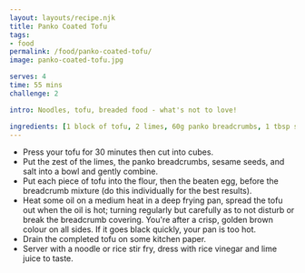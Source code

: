 ```yaml
---
layout: layouts/recipe.njk
title: Panko Coated Tofu
tags:
- food
permalink: /food/panko-coated-tofu/
image: panko-coated-tofu.jpg

serves: 4
time: 55 mins
challenge: 2

intro: Noodles, tofu, breaded food - what's not to love!⁣

ingredients: [1 block of tofu, 2 limes, 60g panko breadcrumbs, 1 tbsp sesame seeds, ½ tsp salt, 35g flour, 1 egg ]
---
```

- Press your tofu for 30 minutes then cut into cubes.⁣
- Put the zest of the limes, the panko breadcrumbs, sesame seeds, and salt into a bowl and gently combine.⁣
- Put each piece of tofu into the flour, then the beaten egg, before the breadcrumb mixture (do this individually for the best results)⁣.
- Heat some oil on a medium heat in a deep frying pan, spread the tofu out when the oil is hot; turning regularly but carefully as to not disturb or break the breadcrumb covering. You're after a crisp, golden brown colour on all sides. If it goes black quickly, your pan is too hot.⁣
- Drain the completed tofu on some kitchen paper.⁣
- Server with a noodle or rice stir fry, dress with rice vinegar and lime juice to taste.⁣